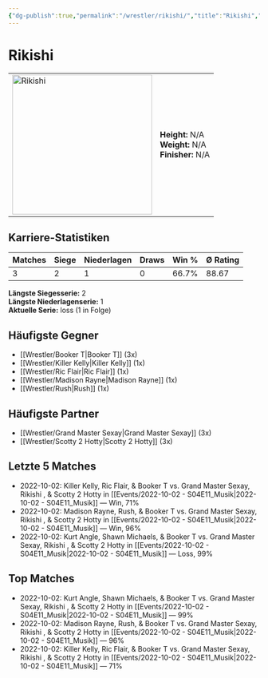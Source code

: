 ```yaml
---
{"dg-publish":true,"permalink":"/wrestler/rikishi/","title":"Rikishi","tags":["wrestler"],"noteIcon":""}
---
```



# Rikishi

<table>
        <tr>
        <td><img src="https://github.com/CptSpaulding1980/choke-slam-wrestling/releases/download/images/Rikishi.png" width="280" alt="Rikishi"></td>
        <td>
        <b>Height:</b> N/A<br>
        <b>Weight:</b> N/A<br>
        <b>Finisher:</b> N/A<br>
        </td>
        </tr>
        </table>
        

## Karriere-Statistiken

| Matches | Siege | Niederlagen | Draws | Win % | Ø Rating |
|---------|-------|-------------|-------|-------|-----------|
| 3 | 2 | 1 | 0 | 66.7% | 88.67 |

**Längste Siegesserie:** 2<br>**Längste Niederlagenserie:** 1<br>**Aktuelle Serie:** loss (1 in Folge)


## Häufigste Gegner
- [[Wrestler/Booker T\|Booker T]] (3x)
- [[Wrestler/Killer Kelly\|Killer Kelly]] (1x)
- [[Wrestler/Ric Flair\|Ric Flair]] (1x)
- [[Wrestler/Madison Rayne\|Madison Rayne]] (1x)
- [[Wrestler/Rush\|Rush]] (1x)

## Häufigste Partner
- [[Wrestler/Grand Master Sexay\|Grand Master Sexay]] (3x)
- [[Wrestler/Scotty 2 Hotty\|Scotty 2 Hotty]] (3x)

## Letzte 5 Matches
- 2022-10-02: Killer Kelly, Ric Flair, & Booker T vs. Grand Master Sexay, Rikishi , & Scotty 2 Hotty in [[Events/2022-10-02 - S04E11_Musik\|2022-10-02 - S04E11_Musik]] — Win, 71%
- 2022-10-02: Madison Rayne, Rush, & Booker T vs. Grand Master Sexay, Rikishi , & Scotty 2 Hotty in [[Events/2022-10-02 - S04E11_Musik\|2022-10-02 - S04E11_Musik]] — Win, 96%
- 2022-10-02: Kurt Angle, Shawn Michaels, & Booker T vs. Grand Master Sexay, Rikishi , & Scotty 2 Hotty in [[Events/2022-10-02 - S04E11_Musik\|2022-10-02 - S04E11_Musik]] — Loss, 99%

## Top Matches
- 2022-10-02: Kurt Angle, Shawn Michaels, & Booker T vs. Grand Master Sexay, Rikishi , & Scotty 2 Hotty in [[Events/2022-10-02 - S04E11_Musik\|2022-10-02 - S04E11_Musik]] — 99%
- 2022-10-02: Madison Rayne, Rush, & Booker T vs. Grand Master Sexay, Rikishi , & Scotty 2 Hotty in [[Events/2022-10-02 - S04E11_Musik\|2022-10-02 - S04E11_Musik]] — 96%
- 2022-10-02: Killer Kelly, Ric Flair, & Booker T vs. Grand Master Sexay, Rikishi , & Scotty 2 Hotty in [[Events/2022-10-02 - S04E11_Musik\|2022-10-02 - S04E11_Musik]] — 71%
